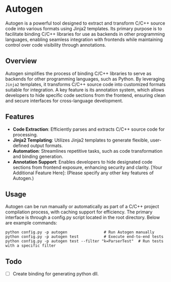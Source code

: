 # Autogen
Autogen is a powerful tool designed to extract and transform C/C++ source code into various formats using Jinja2 templates. Its primary purpose is to facilitate binding C/C++ libraries for use as backends in other programming languages, enabling seamless integration with frontends while maintaining control over code visibility through annotations.

## Overview
Autogen simplifies the process of binding C/C++ libraries to serve as backends for other programming languages, such as Python. By leveraging `Jinja2` templates, it transforms C/C++ source code into customized formats suitable for integration. A key feature is its annotation system, which allows developers to hide specific code sections from the frontend, ensuring clean and secure interfaces for cross-language development.

## Features

- **Code Extraction**: Efficiently parses and extracts C/C++ source code for processing.
- **Jinja2 Templating**: Utilizes Jinja2 templates to generate flexible, user-defined output formats.
- **Automation**: Streamlines repetitive tasks, such as code transformation and binding generation.
- **Annotation Support**: Enables developers to hide designated code sections from frontend exposure, enhancing security and clarity.
[Your Additional Feature Here]: (Please specify any other key features of Autogen.)

## Usage
Autogen can be run manually or automatically as part of a C/C++ project compilation process, with caching support for efficiency. The primary interface is through a config.py script located in the root directory. Below are example commands:

```shell
python config.py -p autogen                # Run Autogen manually
python config.py -p autogen test           # Execute end-to-end tests
python config.py -p autogen test --filter "k=ParserTest"  # Run tests with a specific filter
```

## Todo

- [ ] Create binding for generating python dll.
